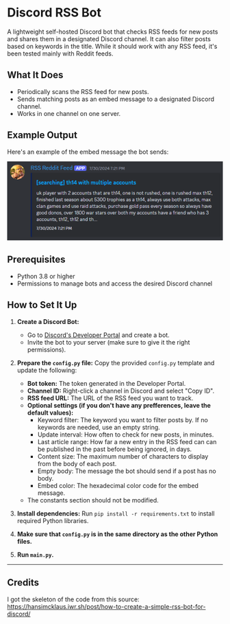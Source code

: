 # Discord RSS Bot
A lightweight self-hosted Discord bot that checks RSS feeds for new posts and shares them in a designated Discord channel. It can also filter posts based on keywords in the title. While it should work with any RSS feed, it's been tested mainly with Reddit feeds.

## What It Does
- Periodically scans the RSS feed for new posts.
- Sends matching posts as an embed message to a designated Discord channel.
- Works in one channel on one server.

## Example Output
Here's an example of the embed message the bot sends:

![Example Embed](https://github.com/alcor15v/rss_feed_bot/blob/main/example_embed.png?raw=true)

## Prerequisites
- Python 3.8 or higher
- Permissions to manage bots and access the desired Discord channel

## How to Set It Up
1. **Create a Discord Bot:**
    - Go to [Discord's Developer Portal](https://discord.com/developers/docs/intro) and create a bot.
    - Invite the bot to your server (make sure to give it the right permissions).

2. **Prepare the `config.py` file:** Copy the provided `config.py` template and update the following:
    - **Bot token:** The token generated in the Developer Portal.
    - **Channel ID:** Right-click a channel in Discord and select "Copy ID".
    - **RSS feed URL:** The URL of the RSS feed you want to track.
    - **Optional settings (if you don't have any prefferences, leave the default values):**
      - Keyword filter: The keyword you want to filter posts by. If no keywords are needed, use an empty string.
      - Update interval: How often to check for new posts, in minutes.
      - Last article range: How far a new entry in the RSS feed can can be published in the past before being ignored, in days.
      - Content size: The maximum number of characters to display from the body of each post.
      - Empty body: The message the bot should send if a post has no body.
      - Embed color: The hexadecimal color code for the embed message.
    - The constants section should not be modified.

3. **Install dependencies:** Run `pip install -r requirements.txt` to install required Python libraries.

4. **Make sure that `config.py` is in the same directory as the other Python files.**

5. **Run `main.py`.**

---

## Credits
I got the skeleton of the code from this source: https://hansimcklaus.iwr.sh/post/how-to-create-a-simple-rss-bot-for-discord/
